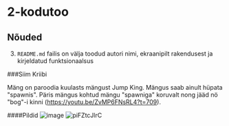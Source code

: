 # 2-kodutoo


## Nõuded
3. `README.md` failis on välja toodud autori nimi, ekraanipilt rakendusest ja kirjeldatud funktsionaalsus

###Siim Kriibi

Mäng on paroodia kuulasts mängust Jump King. Mängus saab ainult hüpata "spawnis". Päris mängus kohtud mängu "spawniga" koruvalt nong jääd nö "bog"-i kinni (https://youtu.be/ZvMP6FNsRL4?t=709).

####Pildid
![image](https://user-images.githubusercontent.com/90192374/167265831-df431fb8-bbf4-4d82-8a37-06cdc90b31c7.png)
![piFZtcJlrC](https://user-images.githubusercontent.com/90192374/167265869-f67b0355-a1a7-4c65-98eb-ea68894f8e2c.gif)
